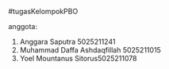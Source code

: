 #tugasKelompokPBO

anggota:
1. Anggara Saputra 5025211241
2. Muhammad Daffa Ashdaqfillah 5025211015
3. Yoel Mountanus Sitorus5025211078
